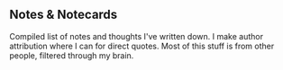 ## Notes & Notecards

Compiled list of notes and thoughts I've written down.  I make author attribution where I can for direct quotes.  Most of this stuff is from other people, filtered through my brain.